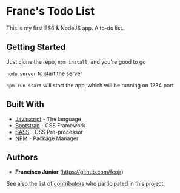 # Franc's Todo List

This is my first ES6 & NodeJS app. A to-do list.

## Getting Started

Just clone the repo, ```npm install```, and you're good to go

```node server``` to start the server

```npm run start``` will start the app, which will be running on 1234 port

## Built With

* [Javascript](https://www.javascript.com/) - The language
* [Bootstrap](https://getbootstrap.com) - CSS Framework
* [SASS](https://sass-lang.com/) - CSS Pre-processor
* [NPM](https://www.npmjs.com/) - Package Manager

## Authors

* **Francisco Junior** (https://github.com/fcojr)

See also the list of [contributors](https://github.com/fcojr/todo-list/graphs/contributors) who participated in this project.
